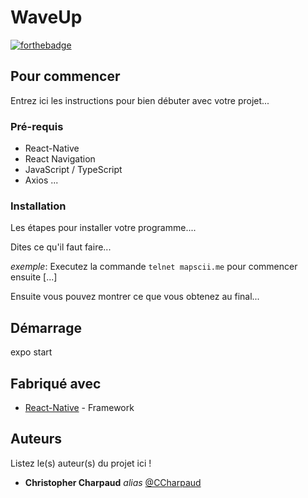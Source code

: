 # WaveUp

[![forthebadge](https://forthebadge.com/images/badges/built-with-love.svg)](https://forthebadge.com)

## Pour commencer

Entrez ici les instructions pour bien débuter avec votre projet...

### Pré-requis

- React-Native
- React Navigation
- JavaScript / TypeScript
- Axios 
...

### Installation

Les étapes pour installer votre programme....

Dites ce qu'il faut faire...

_exemple_: Executez la commande ``telnet mapscii.me`` pour commencer ensuite [...]


Ensuite vous pouvez montrer ce que vous obtenez au final...

## Démarrage

expo start

## Fabriqué avec

* [React-Native](https://reactnative.dev) - Framework


## Auteurs
Listez le(s) auteur(s) du projet ici !
* **Christopher Charpaud** _alias_ [@CCharpaud](https://github.com/CCharpaud)



